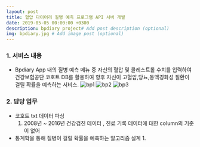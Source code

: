 ```yaml
---
layout: post
title: 혈압 다이어리 질병 예측 프로그램 API 서버 개발
date: 2019-05-05 00:00:00 +0300
description: bpdiary project# Add post description (optional)
img: bpdiary.jpg # Add image post (optional)
---
```


### 1. 서비스 내용
- Bpdiary App 내의 질병 예측 메뉴 중 자신의 혈압 및 콜레스트롤 수치를 입력하여 건강보험공단 코호트 DB를 활용하여 향후 자신이 고혈압,당뇨,동맥경화성 질환이 걸릴 확률을 예측하는 서비스.
![bp1]({{site.baseurl}}/assets/img/bp1.jpg)
![bp2]({{site.baseurl}}/assets/img/bp2.jpg)
![bp3]({{site.baseurl}}/assets/img/bp3.jpg)
### 2. 담당 업무
- 코호트 txt 데이터 파싱
    1. 2008년 ~ 2016년 건강검진 데이터 , 진료 기록 데이터에 대한 column의 기준이 없어 
- 통계학을 통해 질병이 걸릴 확률을 예측하는 알고리즘 설계
    1. 
    